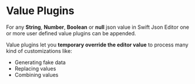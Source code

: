 # Value Plugins

For any **String**, **Number**, **Boolean** or **null** json value in Swift Json Editor one or more user defined value plugins can be appended. 

Value plugins let you **temporary override the editor value** to process many kind of customizations like:

- Generating fake data
- Replacing values
- Combining values

